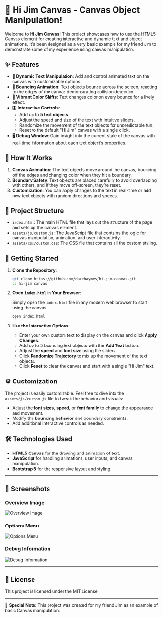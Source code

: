 # 🎨 Hi Jim Canvas - Canvas Object Manipulation!

Welcome to **Hi Jim Canvas**! This project showcases how to use the HTML5 Canvas element for creating interactive and dynamic text and object animations. It's been designed as a very basic example for my friend Jim to demonstrate some of my experience using canvas manipulation.

## ✨ Features

- 🚀 **Dynamic Text Manipulation**: Add and control animated text on the canvas with customizable options.
- 🏀 **Bouncing Animation**: Text objects bounce across the screen, reacting to the edges of the canvas demonstrating collision detection.
- 🌈 **Vibrant Color Shifts**: Text changes color on every bounce for a lively effect.
- 🎛 **Interactive Controls**:
  - Add up to **5 text objects**.
  - Adjust the speed and size of the text with intuitive sliders.
  - Randomize the movement of the text objects for unpredictable fun.
  - Reset to the default "Hi Jim" canvas with a single click.
- 🖥 **Debug Window**: Gain insight into the current state of the canvas with real-time information about each text object’s properties.

## 🎯 How It Works

1. **Canvas Animation**: The text objects move around the canvas, bouncing off the edges and changing color when they hit a boundary.
2. **Boundary Safety**: Text objects are placed carefully to avoid overlapping with others, and if they move off-screen, they’re reset.
3. **Customization**: You can apply changes to the text in real-time or add new text objects with random directions and speeds.

## 📂 Project Structure

- `index.html`: The main HTML file that lays out the structure of the page and sets up the canvas element.
- `assets/js/custom.js`: The JavaScript file that contains the logic for canvas manipulation, animation, and user interactivity.
- `assets/css/custom.css`: The CSS file that contains all the custom styling.

## 🚀 Getting Started

1. **Clone the Repository**:

   ```bash
   git clone https://github.com/davehaymes/hi-jim-canvas.git
   cd hi-jim-canvas
   ```

2. **Open `index.html` in Your Browser**:

   Simply open the `index.html` file in any modern web browser to start using the canvas.

   ```bash
   open index.html
   ```

3. **Use the Interactive Options**:
   - Enter your own custom text to display on the canvas and click **Apply Changes**.
   - Add up to 5 bouncing text objects with the **Add Text** button.
   - Adjust the **speed** and **font size** using the sliders.
   - Click **Randomize Trajectory** to mix up the movement of the text objects.
   - Click **Reset** to clear the canvas and start with a single "Hi Jim" text.

## ⚙️ Customization

The project is easily customizable. Feel free to dive into the `assets/js/custom.js` file to tweak the behavior and visuals:

- Adjust the **font sizes**, **speed**, or **font family** to change the appearance and movement.
- Modify the **bouncing behavior** and boundary constraints.
- Add additional interactive controls as needed.

## 🛠 Technologies Used

- **HTML5 Canvas** for the drawing and animation of text.
- **JavaScript** for handling animations, user inputs, and canvas manipulation.
- **Bootstrap 5** for the responsive layout and styling.

---

## 📸 Screenshots

### Overview Image

![Overview Image](https://davehaymes-github.s3.us-west-1.amazonaws.com/af30452ccfe546e3a42017ac6ead8c61f3f4bdcd.png)

### Options Menu

![Options Menu](https://davehaymes-github.s3.us-west-1.amazonaws.com/9010d5cf12d286ba9e98fd77189f2528d00fbba2.png)

### Debug Information

![Debug Information](https://davehaymes-github.s3.us-west-1.amazonaws.com/e2f90fecf21468d1171c31995f4373706c18b265.png)

---

## 📜 License

This project is licensed under the MIT License.

---

👋 **Special Note**: This project was created for my friend Jim as an example of basic Canvas manipulation.
